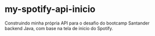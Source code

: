 # my-spotify-api-inicio
Construindo minha própria API para o desafio do bootcamp Santander backend Java, com base na tela de inicio do Spotify.
